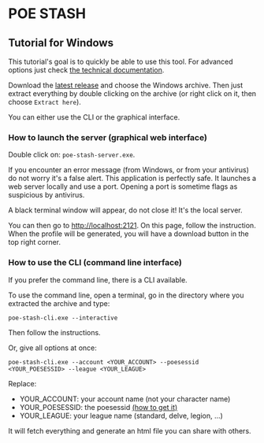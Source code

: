 # POE STASH

## Tutorial for Windows

This tutorial's goal is to quickly be able to use this tool. For advanced
options just check
[the technical documentation](https://github.com/cptpingu/poe-stash).

Download the
[latest release](https://github.com/cptpingu/poe-stash/releases/latest) and
choose the Windows archive. Then just extract everything by double clicking on
the archive (or right click on it, then choose `Extract here`).

You can either use the CLI or the graphical interface.

### How to launch the server (graphical web interface)

Double click on: `poe-stash-server.exe`.

If you encounter an error message (from Windows, or from your antivirus) do not
worry it's a false alert. This application is perfectly safe. It launches a web
server locally and use a port. Opening a port is sometime flags as suspicious by
antivirus.

A black terminal window will appear, do not close it! It's the local server.

You can then go to [http://localhost:2121](http://localhost:2121). On this page,
follow the instruction. When the profile will be generated, you will have a
download button in the top right corner.

### How to use the CLI (command line interface)

If you prefer the command line, there is a CLI available.

To use the command line, open a terminal, go in the directory where you
extracted the archive and type:
```
poe-stash-cli.exe --interactive
```
Then follow the instructions.

Or, give all options at once:
```
poe-stash-cli.exe --account <YOUR_ACCOUNT> --poesessid <YOUR_POESESSID> --league <YOUR_LEAGUE>
```
Replace:
  * YOUR_ACCOUNT: your account name (not your character name)
  * YOUR_POESESSID: the poesessid [(how to get it)](poesessid.md)
  * YOUR_LEAGUE: your league name (standard, delve, legion, ...)

It will fetch everything and generate an html file you can share with others.

